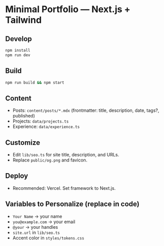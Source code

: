 # Minimal Portfolio — Next.js + Tailwind

## Develop
```bash
npm install
npm run dev
```

## Build

```bash
npm run build && npm start
```

## Content

* Posts: `content/posts/*.mdx` (frontmatter: title, description, date, tags?, published)
* Projects: `data/projects.ts`
* Experience: `data/experience.ts`

## Customize

* Edit `lib/seo.ts` for site title, description, and URLs.
* Replace `public/og.png` and favicon.

## Deploy

* Recommended: Vercel. Set framework to Next.js.

## Variables to Personalize (replace in code)

* `Your Name` → your name
* `you@example.com` → your email
* `@your` → your handles
* `site.url` in `lib/seo.ts`
* Accent color in `styles/tokens.css`
